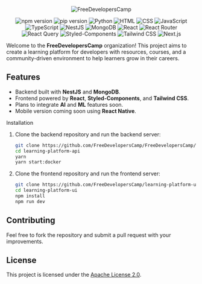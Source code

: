 <div align="center">
  
  ![FreeDevelopersCamp](https://github.com/user-attachments/assets/46912271-59e4-48df-a96c-b66fd7b5348f)
  
  ![npm version](https://img.shields.io/npm/v/npm)
  ![pip version](https://img.shields.io/pypi/v/pip)
  ![Python](https://img.shields.io/badge/Python-3776AB?logo=python&logoColor=white)
  ![HTML](https://img.shields.io/badge/HTML-E34F26?logo=html5&logoColor=white)
  ![CSS](https://img.shields.io/badge/CSS-1572B6?logo=css3&logoColor=white)
  ![JavaScript](https://img.shields.io/badge/JavaScript-F7DF1E?logo=javascript&logoColor=white)
  ![TypeScript](https://img.shields.io/badge/TypeScript-3178C6?logo=typescript&logoColor=white)
  ![NestJS](https://img.shields.io/badge/NestJS-E0234E?logo=nestjs&logoColor=white)
  ![MongoDB](https://img.shields.io/badge/MongoDB-47A248?logo=mongodb&logoColor=white)
  ![React](https://img.shields.io/badge/React-61DAFB?logo=react&logoColor=black)
  ![React Router](https://img.shields.io/badge/React%20Router-CA4245?logo=react-router&logoColor=white)
  ![React Query](https://img.shields.io/badge/React%20Query-FF4154?logo=react-query&logoColor=white)
  ![Styled-Components](https://img.shields.io/badge/Styled--Components-DB7093?logo=styled-components&logoColor=white)
  ![Tailwind CSS](https://img.shields.io/badge/Tailwind%20CSS-38B2AC?logo=tailwindcss&logoColor=white)
  ![Next.js](https://img.shields.io/badge/Next.js-000000?logo=next.js&logoColor=white)

</div>

Welcome to the **FreeDevelopersCamp** organization! This project aims to create a learning platform for developers with resources, courses, and a community-driven environment to help learners grow in their careers.

## Features
- Backend built with **NestJS** and **MongoDB**.
- Frontend powered by **React**, **Styled-Components**, and **Tailwind CSS**.
- Plans to integrate **AI** and **ML** features soon.
- Mobile version coming soon using **React Native**.

Installation
1. Clone the backend repository and run the backend server:
   ```bash
   git clone https://github.com/FreeDevelopersCamp/FreeDevelopersCamp/learning-platform-api.git
   cd learning-platform-api
   yarn
   yarn start:docker
   ```
2. Clone the frontend repository and run the frontend server:
   ```bash
   git clone https://github.com/FreeDevelopersCamp/learning-platform-ui
   cd learning-platform-ui
   npm install
   npm run dev
   ```

## Contributing
Feel free to fork the repository and submit a pull request with your improvements.

## License
This project is licensed under the [Apache License 2.0](LICENSE).


